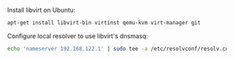 Install libvirt on Ubuntu:

```sh
apt-get install libvirt-bin virtinst qemu-kvm virt-manager git

```

Configure local resolver to use libvirt's dnsmasq:

```sh
echo 'nameserver 192.168.122.1' | sudo tee -a /etc/resolvconf/resolv.conf.d/head && sudo resolvconf -u
```
